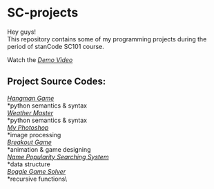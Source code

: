 # SC-projects
Hey guys!\
This repository contains some of my programming projects during the period of stanCode SC101 course.

Watch the *[Demo Video](https://drive.google.com/drive/folders/1Gi3bn9qPW_gR0ISyGzVPLd5Bztdvd7rF?fbclid=IwAR36BW3v_bHn-Idsh-0_ROSWLwrXOzoervZId25OOzH2LX4b6FCGDfULdDg)*

## Project Source Codes:
*[Hangman Game](https://github.com/chihyuchin/SC-projects/blob/main/SC-projects/hangman/hangman.py)*\
  *python semantics & syntax\
*[Weather Master](https://github.com/chihyuchin/SC-projects/blob/main/SC-projects/weather_master/weather_master.py)*\
  *python semantics & syntax\
*[My Photoshop](https://github.com/chihyuchin/SC-projects/blob/main/SC-projects/my_photoshop/stanCodoshop.py)*\
  *image processing\
*[Breakout Game](https://github.com/chihyuchin/SC-projects/blob/main/SC-projects/break_out_game/breakout.py)*\
  *animation & game designing\
*[Name Popularity Searching System](https://github.com/chihyuchin/SC-projects/blob/main/SC-projects/name_searching_system/babygraphics.py)*\
  *data structure\
*[Boggle Game Solver](https://github.com/chihyuchin/SC-projects/blob/main/SC-projects/boggle_game_solver/boggle.py)*\
  *recursive functions\
